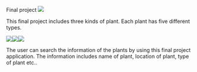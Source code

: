 Final project
<img src=https://www.ncnu.edu.tw/ncnuweb/units/share/全校共用/web_material/images/banner/banner_16_1.gif>

This final project includes three kinds of plant.
Each plant has five different types.


<img src=http://sowhc.sow.org.tw/html/interp/name/name08/li-tzu/li-tzu1.jpg><img src=http://sowhc.sow.org.tw/html/observation/plant/a11plant/a111104-ga-dong/s203.JPG><img src=http://cs.hc.edu.tw/~ttps/htm/plant/4area/c6.files/image002.jpg>

The user can search the information of the plants by using this final project application.
The information includes name of plant, location of plant, type of plant etc..
